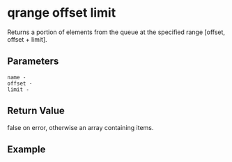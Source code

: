 # qrange offset limit

Returns a portion of elements from the queue at the specified range [offset, offset + limit].

## Parameters

    name - 
    offset - 
    limit - 

## Return Value

false on error, otherwise an array containing items.

## Example
